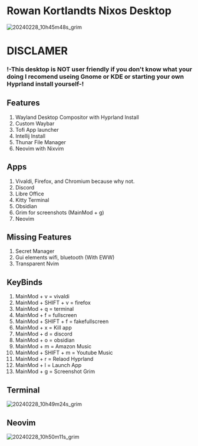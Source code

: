 # Rowan Kortlandts Nixos Desktop

![20240228_10h45m48s_grim](https://github.com/Rkortlandt/nixos/assets/93385295/66522e1b-b390-4a8a-8e2a-66fe41b2209c)

# DISCLAMER
### !-This desktop is NOT user friendly if you don't know what your doing I recomend useing Gnome or KDE or starting your own Hyprland install yourself-!

## Features
1. Wayland Desktop Compositor with Hyprland Install
2. Custom Waybar
3. Tofi App launcher
4. Intellij Install
5. Thunar File Manager
6. Neovim with Nixvim

## Apps
1. Vivaldi, Firefox, and Chromium because why not.
2. Discord
3. Libre Office
4. Kitty Terminal
5. Obsidian
6. Grim for screenshots (MainMod + g)
7. Neovim

## Missing Features
1. Secret Manager
2. Gui elements wifi, bluetooth (With EWW)
3. Transparent Nvim

## KeyBinds 
1. MainMod + v = vivaldi
2. MainMod + SHIFT + v = firefox
3. MainMod + q = terminal
4. MainMod + f = fullscreen
5. MainMod + SHIFT + f = fakefullscreen
6. MainMod + x = Kill app
7. MainMod + d = discord
8. MainMod + o = obsidian
9. MainMod + m = Amazon Music
10. MainMod + SHIFT + m = Youtube Music
11. MainMod + r = Relaod Hyprland
12. MainMod + l = Launch App
13. MainMod + g = Screenshot Grim
    
## Terminal
![20240228_10h49m24s_grim](https://github.com/Rkortlandt/nixos/assets/93385295/3c755dbb-2109-4acc-b3ed-6f07de0c9066)

## Neovim
![20240228_10h50m11s_grim](https://github.com/Rkortlandt/nixos/assets/93385295/d31ba80b-3d50-44dd-8cd5-db08a6cafba4)

